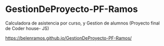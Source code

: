 # GestionDeProyecto-PF-Ramos
Calculadora de asistencia por curso, y Gestion de alumnos (Proyecto final de Coder house- JS)

https://belenramos.github.io/GestionDeProyecto-PF-Ramos/

